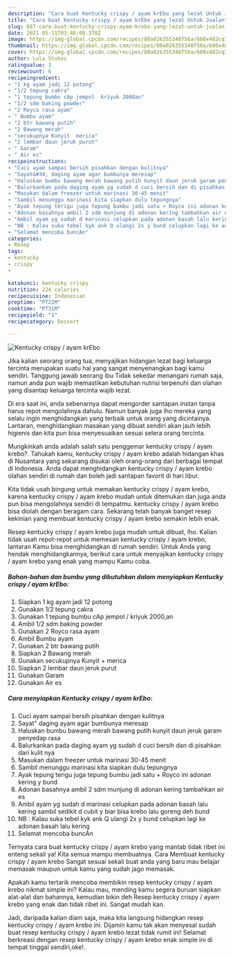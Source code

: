 ```yaml
---
description: "Cara buat Kentucky crispy / ayam krEbo yang lezat Untuk Jualan"
title: "Cara buat Kentucky crispy / ayam krEbo yang lezat Untuk Jualan"
slug: 687-cara-buat-kentucky-crispy-ayam-krebo-yang-lezat-untuk-jualan
date: 2021-05-11T03:46:08.378Z
image: https://img-global.cpcdn.com/recipes/80a026355348f56a/680x482cq70/kentucky-crispy-ayam-krebo-foto-resep-utama.jpg
thumbnail: https://img-global.cpcdn.com/recipes/80a026355348f56a/680x482cq70/kentucky-crispy-ayam-krebo-foto-resep-utama.jpg
cover: https://img-global.cpcdn.com/recipes/80a026355348f56a/680x482cq70/kentucky-crispy-ayam-krebo-foto-resep-utama.jpg
author: Lula Stokes
ratingvalue: 3
reviewcount: 6
recipeingredient:
- "1 kg ayam jadi 12 potong"
- "1/2 tepung cakra"
- "1 tepung bumbu cAp jempol  kriyuk 2000an"
- "1/2 sdm baking powder"
- "2 Royco rasa ayam"
- " Bumbu ayam"
- "2 btr bawang putih"
- "2 Bawang merah"
- "secukupnya Kunyit  merica"
- "2 lembar daun jeruk purut"
- " Garam"
- " Air es"
recipeinstructions:
- "Cuci ayam sampai bersih pisahkan dengan kulitnya"
- "Sayat&#34; daging ayam agar bumbunya meresap"
- "Haluskan bumbu bawang merah bawang putih kunyit daun jeruk garam penyedap rasa"
- "Balurkankan pada daging ayam yg sudah d cuci bersih dan di pisahkan dari kulit nya"
- "Masukan dalam freezer untuk marinasi 30-45 menit"
- "Sambil menunggu marinasi kita siapkan dulu tepungnya"
- "Ayak tepung terigu juga tepung bumbu jadi satu + Royco ini adonan kering y bund"
- "Adonan basahnya ambil 2 sdm munjung di adonan kering tambahkan air es"
- "Ambil ayam yg sudah d marinasi celupkan pada adonan basah lalu kering sambil sedikit d cubit y biar bisa krebo lalu goreng deh bund"
- "NB : Kalau suka tebel kyk ank Q ulangi 2x y bund celupkan lagi ke adonan basah lalu kering"
- "Selamat mencoba buncAn"
categories:
- Resep
tags:
- kentucky
- crispy
- 

katakunci: kentucky crispy  
nutrition: 224 calories
recipecuisine: Indonesian
preptime: "PT22M"
cooktime: "PT31M"
recipeyield: "1"
recipecategory: Dessert

---
```



![Kentucky crispy / ayam krEbo](https://img-global.cpcdn.com/recipes/80a026355348f56a/680x482cq70/kentucky-crispy-ayam-krebo-foto-resep-utama.jpg)

Jika kalian seorang orang tua, menyajikan hidangan lezat bagi keluarga tercinta merupakan suatu hal yang sangat menyenangkan bagi kamu sendiri. Tanggung jawab seorang ibu Tidak sekedar menangani rumah saja, namun anda pun wajib memastikan kebutuhan nutrisi terpenuhi dan olahan yang disantap keluarga tercinta wajib lezat.

Di era  saat ini, anda sebenarnya dapat mengorder santapan instan tanpa harus repot mengolahnya dahulu. Namun banyak juga lho mereka yang selalu ingin menghidangkan yang terbaik untuk orang yang dicintainya. Lantaran, menghidangkan masakan yang dibuat sendiri akan jauh lebih higienis dan kita pun bisa menyesuaikan sesuai selera orang tercinta. 



Mungkinkah anda adalah salah satu penggemar kentucky crispy / ayam krebo?. Tahukah kamu, kentucky crispy / ayam krebo adalah hidangan khas di Nusantara yang sekarang disukai oleh orang-orang dari berbagai tempat di Indonesia. Anda dapat menghidangkan kentucky crispy / ayam krebo olahan sendiri di rumah dan boleh jadi santapan favorit di hari libur.

Kita tidak usah bingung untuk memakan kentucky crispy / ayam krebo, karena kentucky crispy / ayam krebo mudah untuk ditemukan dan juga anda pun bisa mengolahnya sendiri di tempatmu. kentucky crispy / ayam krebo bisa diolah dengan beragam cara. Sekarang telah banyak banget resep kekinian yang membuat kentucky crispy / ayam krebo semakin lebih enak.

Resep kentucky crispy / ayam krebo juga mudah untuk dibuat, lho. Kalian tidak usah repot-repot untuk memesan kentucky crispy / ayam krebo, lantaran Kamu bisa menghidangkan di rumah sendiri. Untuk Anda yang hendak menghidangkannya, berikut cara untuk menyajikan kentucky crispy / ayam krebo yang enak yang mampu Kamu coba.

<!--inarticleads1-->

##### Bahan-bahan dan bumbu yang dibutuhkan dalam menyiapkan Kentucky crispy / ayam krEbo:

1. Siapkan 1 kg ayam jadi 12 potong
1. Gunakan 1/2 tepung cakra
1. Gunakan 1 tepung bumbu cAp jempol / kriyuk 2000,an
1. Ambil 1/2 sdm baking powder
1. Gunakan 2 Royco rasa ayam
1. Ambil  Bumbu ayam
1. Gunakan 2 btr bawang putih
1. Siapkan 2 Bawang merah
1. Gunakan secukupnya Kunyit + merica
1. Siapkan 2 lembar daun jeruk purut
1. Gunakan  Garam
1. Gunakan  Air es




<!--inarticleads2-->

##### Cara menyiapkan Kentucky crispy / ayam krEbo:

1. Cuci ayam sampai bersih pisahkan dengan kulitnya
1. Sayat&#34; daging ayam agar bumbunya meresap
1. Haluskan bumbu bawang merah bawang putih kunyit daun jeruk garam penyedap rasa
1. Balurkankan pada daging ayam yg sudah d cuci bersih dan di pisahkan dari kulit nya
1. Masukan dalam freezer untuk marinasi 30-45 menit
1. Sambil menunggu marinasi kita siapkan dulu tepungnya
1. Ayak tepung terigu juga tepung bumbu jadi satu + Royco ini adonan kering y bund
1. Adonan basahnya ambil 2 sdm munjung di adonan kering tambahkan air es
1. Ambil ayam yg sudah d marinasi celupkan pada adonan basah lalu kering sambil sedikit d cubit y biar bisa krebo lalu goreng deh bund
1. NB : Kalau suka tebel kyk ank Q ulangi 2x y bund celupkan lagi ke adonan basah lalu kering
1. Selamat mencoba buncAn




Ternyata cara buat kentucky crispy / ayam krebo yang mantab tidak ribet ini enteng sekali ya! Kita semua mampu membuatnya. Cara Membuat kentucky crispy / ayam krebo Sangat sesuai sekali buat anda yang baru mau belajar memasak maupun untuk kamu yang sudah jago memasak.

Apakah kamu tertarik mencoba membikin resep kentucky crispy / ayam krebo nikmat simple ini? Kalau mau, mending kamu segera buruan siapkan alat-alat dan bahannya, kemudian bikin deh Resep kentucky crispy / ayam krebo yang enak dan tidak ribet ini. Sangat mudah kan. 

Jadi, daripada kalian diam saja, maka kita langsung hidangkan resep kentucky crispy / ayam krebo ini. Dijamin kamu tak akan menyesal sudah buat resep kentucky crispy / ayam krebo lezat tidak rumit ini! Selamat berkreasi dengan resep kentucky crispy / ayam krebo enak simple ini di tempat tinggal sendiri,oke!.

